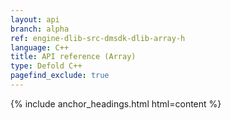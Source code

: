 ```yaml
---
layout: api
branch: alpha
ref: engine-dlib-src-dmsdk-dlib-array-h
language: C++
title: API reference (Array)
type: Defold C++
pagefind_exclude: true
---
```

{% include anchor_headings.html html=content %}